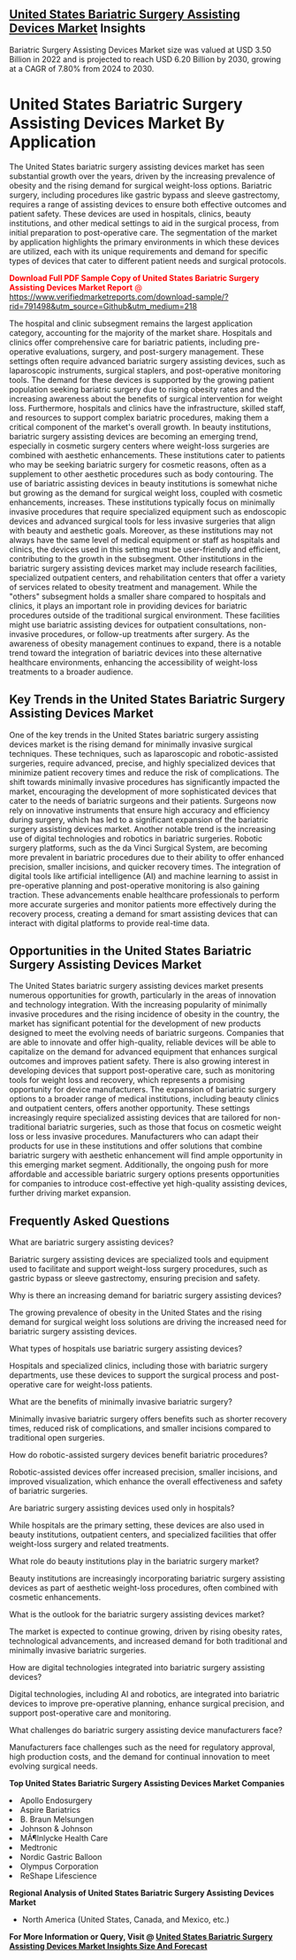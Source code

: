 <h2><a href="https://www.verifiedmarketreports.com/download-sample/?rid=791498&amp;utm_source=Github&amp;utm_medium=218" target="_blank">United States Bariatric Surgery Assisting Devices Market</a> Insights</h2><p>Bariatric Surgery Assisting Devices Market size was valued at USD 3.50 Billion in 2022 and is projected to reach USD 6.20 Billion by 2030, growing at a CAGR of 7.80% from 2024 to 2030.</p><p><h1>United States Bariatric Surgery Assisting Devices Market By Application</h1> <p>The United States bariatric surgery assisting devices market has seen substantial growth over the years, driven by the increasing prevalence of obesity and the rising demand for surgical weight-loss options. Bariatric surgery, including procedures like gastric bypass and sleeve gastrectomy, requires a range of assisting devices to ensure both effective outcomes and patient safety. These devices are used in hospitals, clinics, beauty institutions, and other medical settings to aid in the surgical process, from initial preparation to post-operative care. The segmentation of the market by application highlights the primary environments in which these devices are utilized, each with its unique requirements and demand for specific types of devices that cater to different patient needs and surgical protocols. <p><span class=""><span style="color: #ff0000;"><strong>Download Full PDF Sample Copy of United States Bariatric Surgery Assisting Devices Market Report</strong> @ </span><a href="https://www.verifiedmarketreports.com/download-sample/?rid=791498&amp;utm_source=Github&amp;utm_medium=218" target="_blank">https://www.verifiedmarketreports.com/download-sample/?rid=791498&amp;utm_source=Github&amp;utm_medium=218</a></span></p> The hospital and clinic subsegment remains the largest application category, accounting for the majority of the market share. Hospitals and clinics offer comprehensive care for bariatric patients, including pre-operative evaluations, surgery, and post-surgery management. These settings often require advanced bariatric surgery assisting devices, such as laparoscopic instruments, surgical staplers, and post-operative monitoring tools. The demand for these devices is supported by the growing patient population seeking bariatric surgery due to rising obesity rates and the increasing awareness about the benefits of surgical intervention for weight loss. Furthermore, hospitals and clinics have the infrastructure, skilled staff, and resources to support complex bariatric procedures, making them a critical component of the market's overall growth. In beauty institutions, bariatric surgery assisting devices are becoming an emerging trend, especially in cosmetic surgery centers where weight-loss surgeries are combined with aesthetic enhancements. These institutions cater to patients who may be seeking bariatric surgery for cosmetic reasons, often as a supplement to other aesthetic procedures such as body contouring. The use of bariatric assisting devices in beauty institutions is somewhat niche but growing as the demand for surgical weight loss, coupled with cosmetic enhancements, increases. These institutions typically focus on minimally invasive procedures that require specialized equipment such as endoscopic devices and advanced surgical tools for less invasive surgeries that align with beauty and aesthetic goals. Moreover, as these institutions may not always have the same level of medical equipment or staff as hospitals and clinics, the devices used in this setting must be user-friendly and efficient, contributing to the growth in the subsegment. Other institutions in the bariatric surgery assisting devices market may include research facilities, specialized outpatient centers, and rehabilitation centers that offer a variety of services related to obesity treatment and management. While the "others" subsegment holds a smaller share compared to hospitals and clinics, it plays an important role in providing devices for bariatric procedures outside of the traditional surgical environment. These facilities might use bariatric assisting devices for outpatient consultations, non-invasive procedures, or follow-up treatments after surgery. As the awareness of obesity management continues to expand, there is a notable trend toward the integration of bariatric devices into these alternative healthcare environments, enhancing the accessibility of weight-loss treatments to a broader audience. <h2>Key Trends in the United States Bariatric Surgery Assisting Devices Market</h2> <p>One of the key trends in the United States bariatric surgery assisting devices market is the rising demand for minimally invasive surgical techniques. These techniques, such as laparoscopic and robotic-assisted surgeries, require advanced, precise, and highly specialized devices that minimize patient recovery times and reduce the risk of complications. The shift towards minimally invasive procedures has significantly impacted the market, encouraging the development of more sophisticated devices that cater to the needs of bariatric surgeons and their patients. Surgeons now rely on innovative instruments that ensure high accuracy and efficiency during surgery, which has led to a significant expansion of the bariatric surgery assisting devices market. Another notable trend is the increasing use of digital technologies and robotics in bariatric surgeries. Robotic surgery platforms, such as the da Vinci Surgical System, are becoming more prevalent in bariatric procedures due to their ability to offer enhanced precision, smaller incisions, and quicker recovery times. The integration of digital tools like artificial intelligence (AI) and machine learning to assist in pre-operative planning and post-operative monitoring is also gaining traction. These advancements enable healthcare professionals to perform more accurate surgeries and monitor patients more effectively during the recovery process, creating a demand for smart assisting devices that can interact with digital platforms to provide real-time data. <h2>Opportunities in the United States Bariatric Surgery Assisting Devices Market</h2> <p>The United States bariatric surgery assisting devices market presents numerous opportunities for growth, particularly in the areas of innovation and technology integration. With the increasing popularity of minimally invasive procedures and the rising incidence of obesity in the country, the market has significant potential for the development of new products designed to meet the evolving needs of bariatric surgeons. Companies that are able to innovate and offer high-quality, reliable devices will be able to capitalize on the demand for advanced equipment that enhances surgical outcomes and improves patient safety. There is also growing interest in developing devices that support post-operative care, such as monitoring tools for weight loss and recovery, which represents a promising opportunity for device manufacturers. The expansion of bariatric surgery options to a broader range of medical institutions, including beauty clinics and outpatient centers, offers another opportunity. These settings increasingly require specialized assisting devices that are tailored for non-traditional bariatric surgeries, such as those that focus on cosmetic weight loss or less invasive procedures. Manufacturers who can adapt their products for use in these institutions and offer solutions that combine bariatric surgery with aesthetic enhancement will find ample opportunity in this emerging market segment. Additionally, the ongoing push for more affordable and accessible bariatric surgery options presents opportunities for companies to introduce cost-effective yet high-quality assisting devices, further driving market expansion. <h2>Frequently Asked Questions</h2> <p>What are bariatric surgery assisting devices?</p> <p>Bariatric surgery assisting devices are specialized tools and equipment used to facilitate and support weight-loss surgery procedures, such as gastric bypass or sleeve gastrectomy, ensuring precision and safety.</p> <p>Why is there an increasing demand for bariatric surgery assisting devices?</p> <p>The growing prevalence of obesity in the United States and the rising demand for surgical weight loss solutions are driving the increased need for bariatric surgery assisting devices.</p> <p>What types of hospitals use bariatric surgery assisting devices?</p> <p>Hospitals and specialized clinics, including those with bariatric surgery departments, use these devices to support the surgical process and post-operative care for weight-loss patients.</p> <p>What are the benefits of minimally invasive bariatric surgery?</p> <p>Minimally invasive bariatric surgery offers benefits such as shorter recovery times, reduced risk of complications, and smaller incisions compared to traditional open surgeries.</p> <p>How do robotic-assisted surgery devices benefit bariatric procedures?</p> <p>Robotic-assisted devices offer increased precision, smaller incisions, and improved visualization, which enhance the overall effectiveness and safety of bariatric surgeries.</p> <p>Are bariatric surgery assisting devices used only in hospitals?</p> <p>While hospitals are the primary setting, these devices are also used in beauty institutions, outpatient centers, and specialized facilities that offer weight-loss surgery and related treatments.</p> <p>What role do beauty institutions play in the bariatric surgery market?</p> <p>Beauty institutions are increasingly incorporating bariatric surgery assisting devices as part of aesthetic weight-loss procedures, often combined with cosmetic enhancements.</p> <p>What is the outlook for the bariatric surgery assisting devices market?</p> <p>The market is expected to continue growing, driven by rising obesity rates, technological advancements, and increased demand for both traditional and minimally invasive bariatric surgeries.</p> <p>How are digital technologies integrated into bariatric surgery assisting devices?</p> <p>Digital technologies, including AI and robotics, are integrated into bariatric devices to improve pre-operative planning, enhance surgical precision, and support post-operative care and monitoring.</p> <p>What challenges do bariatric surgery assisting device manufacturers face?</p> <p>Manufacturers face challenges such as the need for regulatory approval, high production costs, and the demand for continual innovation to meet evolving surgical needs.</p> </p><p><strong>Top United States Bariatric Surgery Assisting Devices Market Companies</strong></p><div data-test-id=""><p><li>Apollo Endosurgery</li><li> Aspire Bariatrics</li><li> B. Braun Melsungen</li><li> Johnson & Johnson</li><li> MÃ¶lnlycke Health Care</li><li> Medtronic</li><li> Nordic Gastric Balloon</li><li> Olympus Corporation</li><li> ReShape Lifescience</li></p><div><strong>Regional Analysis of&nbsp;United States Bariatric Surgery Assisting Devices Market</strong></div><ul><li dir="ltr"><p dir="ltr">North America&nbsp;(United States, Canada, and Mexico, etc.)</p></li></ul><p><strong>For More Information or Query, Visit @&nbsp;</strong><strong><a href="https://www.verifiedmarketreports.com/product/bariatric-surgery-assisting-devices-market/?utm_source=Github&amp;utm_medium=218" target="_blank">United States Bariatric Surgery Assisting Devices Market Insights Size And Forecast</a></strong></p></div>
